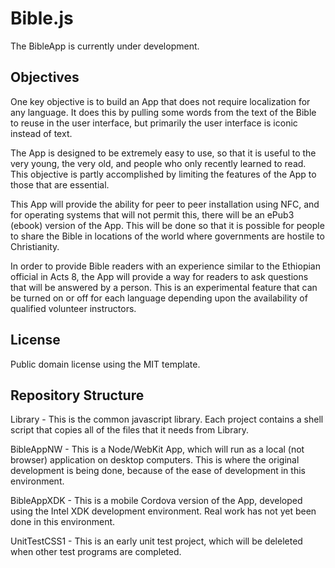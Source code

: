 # Bible.js
The BibleApp is currently under development.

Objectives
----------

One key objective is to build an App that does not require localization for any language.  It does this by pulling some words from the text of the Bible to reuse in the user interface, but primarily the user interface is iconic instead of text.

The App is designed to be extremely easy to use, so that it is useful to the very young, the very old, and people who only recently learned to read.  This objective is partly accomplished by limiting the features of the App to those that are essential.

This App will provide the ability for peer to peer installation using NFC, and for operating systems that will not permit this, there will be an ePub3 (ebook) version of the App.  This will be done so that it is possible for people to share the Bible in locations of the world where governments are hostile to Christianity.

In order to provide Bible readers with an experience similar to the Ethiopian official in Acts 8, the App will provide a way for readers to ask questions that will be answered by a person.  This is an experimental feature that can be turned on or off for each language depending upon the availability of qualified volunteer instructors.

License
-------

Public domain license using the MIT template.

Repository Structure
--------------------

Library - This is the common javascript library.  Each project contains a shell script that copies all of the files that it needs from Library.

BibleAppNW - This is a Node/WebKit App, which will run as a local (not browser) application on desktop computers.  This is where the original development is being done, because of the ease of development in this environment.

BibleAppXDK - This is a mobile Cordova version of the App, developed using the Intel XDK development environment.  Real work has not yet been done in this environment.

UnitTestCSS1 - This is an early unit test project, which will be deleleted when other test programs are completed.


